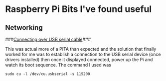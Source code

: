 # Raspberry Pi Bits I've found useful

## Networking

###[Connecting over USB serial cable](https://www.tumfatig.net/20180701/access-raspberry-pi-3-uart-console-on-macos/)### 

This was actual more of a PITA than expected and the solution that finally worked for me was to establish a connection to the USB serial device (once drivers installed) then once it displayed connected, power up the Pi and watch its boot sequence. The command I used was 

```sudo cu -l /dev/cu.usbserial -s 115200```
